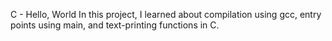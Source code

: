 C - Hello, World
In this project, I learned about compilation using gcc, entry points using main, and text-printing functions in C.
